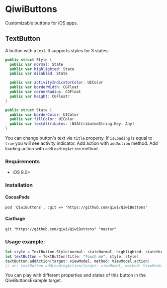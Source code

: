 # QiwiButtons
Customizable buttons for iOS apps.

## TextButton
A button with a text. It supports styles for 3 states:
```swift
public struct Style {
  public var normal: State
  public var highlighted: State
  public var disabled: State

  public var activityIndicatorColor: UIColor
  public var borderWidth: CGFloat
  public var cornerRadius: CGFloat
  public var height: CGFloat?
}

public struct State {
  public var borderColor: UIColor
  public var fillColor: UIColor
  public var textAttributes: [NSAttributedString.Key: Any]
}
```
You can change button's text via ``title`` property. If ``isLoading`` is equal to ``true`` you will see activity indicator.
Add action with ``addAction`` method.  Add loading action with ``addLoadingAction`` method.

### Requirements
* iOS 9.0+

### Installation

#### CocoaPods
```
pod 'QiwiButtons', :git => 'https://github.com/qiwi/QiwiButtons'
```

#### Carthage
```
git "https://github.com/qiwi/QiwiButtons" "master"
```

### Usage example:

```swift
let style = TextButton.Style(normal: stateNormal, highlighted: stateHighlighted, disabled: stateDisabled, activityIndicatorColor: activityIndicatorColor, borderWidth: borderWidth, cornerRadius: cornerRadius, height: height)
let textButton = TextButton(title: "Touch me", style: style)
textButton.addAction(target: viewModel, method: ViewModel.action)
// or: textButton.addLoadingAction(target: viewModel, method: ViewModel.loadingAction)

```

You can play with different properties and states of this button in the QiwiButtonsExample target. 
